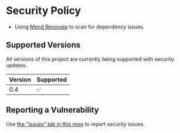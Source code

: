 # Security Policy

* Using [Mend Renovate](https://github.com/marketplace/renovate) to scan for dependency issues.

## Supported Versions

All versions of this project are currently being supported with security updates.

| Version | Supported          |
| ------- | ------------------ |
| 0.4     | :white_check_mark: |

## Reporting a Vulnerability

Use [the "issues" tab in this repo](https://github.com/devsecfranklin/paper-cloud-lab/issues) to report security issues.
